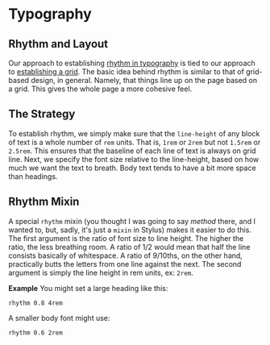 # Typography
## Rhythm and Layout

Our approach to establishing [rhythm in typography][1] is tied to our approach to [establishing a grid][3]. The basic idea behind rhythm is similar to that of grid-based design, in general. Namely, that things line up on the page based on a grid. This gives the whole page a more cohesive feel.

## The Strategy

To establish rhythm, we simply make sure that the `line-height` of any block of text is a whole number of `rem` units. That is, `1rem` or `2rem` but not `1.5rem` or `2.5rem`. This ensures that the baseline of each line of text is always on grid line. Next, we specify the font size relative to the line-height, based on how much we want the text to breath. Body text tends to have a bit more space than headings.

## Rhythm Mixin

A special `rhythm` mixin (you thought I was going to say *method* there, and I wanted to, but, sadly, it's just a `mixin` in Stylus) makes it easier to do this. The first argument is the ratio of font size to line height. The higher the ratio, the less breathing room. A ratio of 1/2 would mean that half the line consists basically of whitespace. A ratio of 9/10ths, on the other hand, practically butts the letters from one line against the next. The second argument is simply the line height in rem units, ex: `2rem`.

**Example** You might set a large heading like this:

    rhythm 0.8 4rem

A smaller body font might use:

    rhythm 0.6 2rem

[1]:http://blog.8thlight.com/chris-peak/2012/12/30/vertical-rhythm.html
[3]:./03-layout